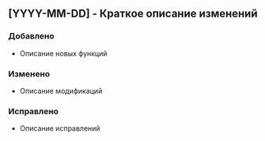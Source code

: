 ## [YYYY-MM-DD] - Краткое описание изменений

### Добавлено
- Описание новых функций

### Изменено
- Описание модификаций

### Исправлено
- Описание исправлений


